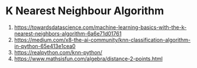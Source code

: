 # K Nearest Neighbour Algorithm

1. https://towardsdatascience.com/machine-learning-basics-with-the-k-nearest-neighbors-algorithm-6a6e71d01761
2. https://medium.com/x8-the-ai-community/knn-classification-algorithm-in-python-65e413e1cea0
3. https://realpython.com/knn-python/
4. https://www.mathsisfun.com/algebra/distance-2-points.html

           